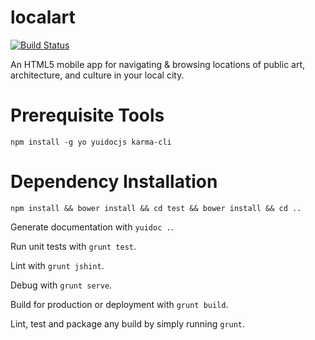localart
==========

[![Build Status](https://travis-ci.org/Code4HR/localart.svg)](https://travis-ci.org/Code4HR/localart)

An HTML5 mobile app for navigating &amp; browsing locations of public art, architecture, and culture in your local city.

Prerequisite Tools
==================

    npm install -g yo yuidocjs karma-cli
    
Dependency Installation
=======================

    npm install && bower install && cd test && bower install && cd ..
    
Generate documentation with `yuidoc .`.

Run unit tests with `grunt test`.

Lint with `grunt jshint`.

Debug with `grunt serve`.

Build for production or deployment with `grunt build`.

Lint, test and package any build by simply running `grunt`.
